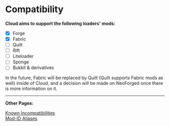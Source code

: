# Compatibility

**Cloud aims to support the following loaders' mods:**

* [X] Forge
* [X] Fabric
* [ ] Quilt
* [ ] Rift
* [ ] Liteloader
* [ ] Sponge
* [ ] Bukkit & derivatives

In the future, Fabric will be replaced by Quilt (Quilt supports Fabric mods as well) inside of Cloud, and a decision will be made on NeoForged once there is more information on it.

---

**Other Pages:**

[Known Incompatibilities](./KnownIncompatibilities.md)
\
[Mod-ID Aliases](./ModIDAliases.md)
